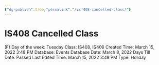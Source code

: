 ```yaml
---
{"dg-publish":true,"permalink":"/is-408-cancelled-class/"}
---
```


# IS408 Cancelled Class

(F) Day of the week: Tuesday
Class: IS408, IS409
Created Time: March 15, 2022 3:48 PM
Database: Events Database
Date: March 8, 2022
Days Till Date: Passed
Last Edited Time: March 15, 2022 3:48 PM
Type: Holiday